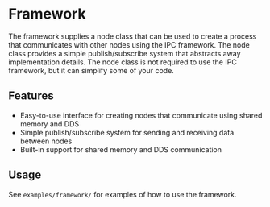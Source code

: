 # Framework

The framework supplies a node class that can be used to create a process that communicates with other nodes using the
IPC framework. The node class provides a simple publish/subscribe system that abstracts away implementation details. The
node class is not required to use the IPC framework, but it can simplify some of your code.

## Features

- Easy-to-use interface for creating nodes that communicate using shared memory and DDS
- Simple publish/subscribe system for sending and receiving data between nodes
- Built-in support for shared memory and DDS communication

## Usage

See `examples/framework/` for examples of how to use the framework.
